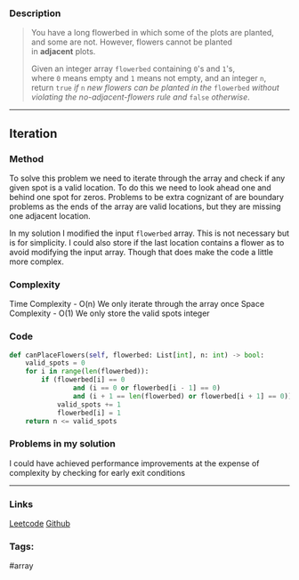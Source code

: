 ### Description

>You have a long flowerbed in which some of the plots are planted, and some are not. However, flowers cannot be planted in **adjacent** plots.
>
>Given an integer array `flowerbed` containing `0`'s and `1`'s, where `0` means empty and `1` means not empty, and an integer `n`, return `true` _if_ `n` _new flowers can be planted in the_ `flowerbed` _without violating the no-adjacent-flowers rule and_ `false` _otherwise_.

---
## Iteration

### Method

To solve this problem we need to iterate through the array and check if any given spot is a valid location. To do this we need to look ahead one and behind one spot for zeros. Problems to be extra cognizant of are boundary problems as the ends of the array are valid locations, but they are missing one adjacent location.

In my solution I modified the input `flowerbed` array. This is not necessary but is for simplicity. I could also store if the last location contains a flower as to avoid modifying the input array. Though that does make the code a little more complex.
### Complexity

Time Complexity - O(n) We only iterate through the array once
Space Complexity - O(1) We only store the valid spots integer
### Code

```py
def canPlaceFlowers(self, flowerbed: List[int], n: int) -> bool:  
    valid_spots = 0  
    for i in range(len(flowerbed)):  
        if (flowerbed[i] == 0  
                and (i == 0 or flowerbed[i - 1] == 0)  
                and (i + 1 == len(flowerbed) or flowerbed[i + 1] == 0)):  
            valid_spots += 1  
            flowerbed[i] = 1  
    return n <= valid_spots
```

### Problems in my solution

I could have achieved performance improvements at the expense of complexity by checking for early exit conditions

---
### Links

[Leetcode](https://leetcode.com/problems/can-place-flowers/)
[Github](https://github.com/tharmoth/leetcode)
### Tags:

#array